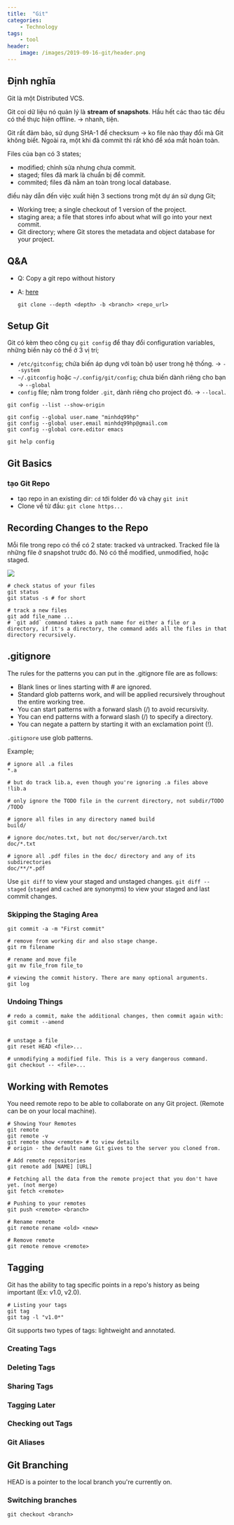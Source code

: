 ```yaml
---
title:  "Git"
categories: 
    - Technology
tags: 
    - tool
header:
    image: /images/2019-09-16-git/header.png
---
```

## Định nghĩa
Git là một Distributed VCS. 

Git coi dữ liệu nó quản lý là **stream of snapshots**. Hầu hết các thao tác đều có thể thực hiện offline. -> nhanh, tiện.

Git rất đảm bảo, sử dụng SHA-1 để checksum -> ko file nào thay đổi mà Git không biết. Ngoài ra, một khi đã commit thì rất khó để xóa mất hoàn toàn.

Files của bạn có 3 states;
- modified; chỉnh sửa nhưng chưa commit.
- staged; files đã mark là chuẩn bị để commit.
- commited; files đã nằm an toàn trong local database. 

điều này dẫn đến việc xuất hiện 3 sections trong một dự án sử dụng Git;
- Working tree; a single checkout of 1 version of the project. 
- staging area; a file that stores info about what will go into your next commit.
- Git directory; where Git stores the metadata and object database for your project.




## Q&A
- Q: Copy a git repo without history
- A: [here](https://stackoverflow.com/questions/29368837/copy-a-git-repo-without-history)

    ```git clone --depth <depth> -b <branch> <repo_url>```



## Setup Git
Git có kèm theo công cụ `git config` để thay đổi configuration variables, những biến này có thể ở 3 vị trí;
- `/etc/gitconfig`; chứa biến áp dụng với toàn bộ user trong hệ thống. -> `--system`
- `~/.gitconfig` hoặc  `~/.config/git/config`; chưa biến dành riêng cho bạn -> `--global`
- `config` file; nằm trong folder `.git`, dành riêng cho project đó. -> `--local`.

```
git config --list --show-origin

git config --global user.name "minhdq99hp"
git config --global user.email minhdq99hp@gmail.com
git config --global core.editor emacs

git help config
```

## Git Basics
### tạo Git Repo
- tạo repo in an existing dir: `cd` tới folder đó và chạy `git init`
- Clone về từ đầu: `git clone https...`

## Recording Changes to the Repo
Mỗi file trong repo có thể có 2 state: tracked và untracked. Tracked file là những file ở snapshot trước đó. Nó có thể modified, unmodified, hoặc staged.

![](/images/2019-09-16-git/status.png)

```
# check status of your files
git status
git status -s # for short

# track a new files
git add file_name ...
# `git add` command takes a path name for either a file or a directory, if it's a directory, the command adds all the files in that directory recursively.
```

## .gitignore
The rules for the patterns you can put in the .gitignore file are as follows:

- Blank lines or lines starting with # are ignored.
- Standard glob patterns work, and will be applied recursively throughout the entire working
tree.
- You can start patterns with a forward slash (/) to avoid recursivity.
- You can end patterns with a forward slash (/) to specify a directory.
- You can negate a pattern by starting it with an exclamation point (!).

`.gitignore` use glob patterns.

Example;
```
# ignore all .a files
*.a

# but do track lib.a, even though you're ignoring .a files above
!lib.a

# only ignore the TODO file in the current directory, not subdir/TODO
/TODO

# ignore all files in any directory named build
build/

# ignore doc/notes.txt, but not doc/server/arch.txt
doc/*.txt

# ignore all .pdf files in the doc/ directory and any of its subdirectories
doc/**/*.pdf
```

Use `git diff` to view your staged and unstaged changes. `git diff --staged` (`staged` and `cached` are synonyms) to view your staged and last commit changes.

### Skipping the Staging Area
```
git commit -a -m "First commit"
```


```
# remove from working dir and also stage change.
git rm filename

# rename and move file
git mv file_from file_to
```


```
# viewing the commit history. There are many optional arguments.
git log

```

### Undoing Things
```
# redo a commit, make the additional changes, then commit again with:
git commit --amend


# unstage a file
git reset HEAD <file>...

# unmodifying a modified file. This is a very dangerous command.
git checkout -- <file>...
```

## Working with Remotes
You need remote repo to be able to collaborate on any Git project. (Remote can be on your local machine).

```
# Showing Your Remotes
git remote
git remote -v
git remote show <remote> # to view details
# origin - the default name Git gives to the server you cloned from.
```

```
# Add remote repositories
git remote add [NAME] [URL]
```

```
# Fetching all the data from the remote project that you don't have yet. (not merge)
git fetch <remote>
```

```
# Pushing to your remotes
git push <remote> <branch>

```

```
# Rename remote
git remote rename <old> <new>

# Remove remote
git remote remove <remote>
```

## Tagging
Git has the ability to tag specific points in a repo's history as being important (Ex: v1.0, v2.0).

```
# Listing your tags
git tag
git tag -l "v1.0*"

```

Git supports two types of tags: lightweight and annotated.

### Creating Tags
### Deleting Tags
### Sharing Tags
### Tagging Later
### Checking out Tags

### Git Aliases

## Git Branching
HEAD is a pointer to the local branch you're currently on.

### Switching branches
```
git checkout <branch>
```